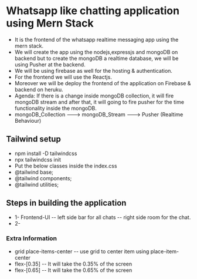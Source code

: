 # Whatsapp like chatting application using Mern Stack

- It is the frontend of the whatsapp realtime messaging app using the mern stack.
- We will create the app using the nodejs,expressjs and mongoDB on backend but to create the mongoDB a realtime database, we will be using Pusher at the backend.
- We will be using firebase as well for the hosting & authentication.
- For the frontend we will use the Reactjs.
- Moreover we will be deploy the frontend of the application on Firebase & backend on heruku.
- Agenda: If there is a change inside mongoDB collection, it will fire mongoDB stream and after that, it will going to fire pusher for the time functionality inside the mongoDB.
- mongoDB_Collection ---> mongoDB_Stream ---> Pusher (Realtime Behaviour)


## Tailwind setup

- npm install -D tailwindcss
- npx tailwindcss init
- Put the below classes inside the index.css
- @tailwind base;
- @tailwind components;
- @tailwind utilities; 


## Steps in building the application

- 1- Frontend-UI -- left side bar for all chats -- right side room for the chat.
- 2- 

### Extra Information

- grid place-items-center  -- use grid to center item using place-item-center
- flex-[0.35]   --  It will take the 0.35% of the screen 
- flex-[0.65]   --  It will take the 0.65% of the screen 

